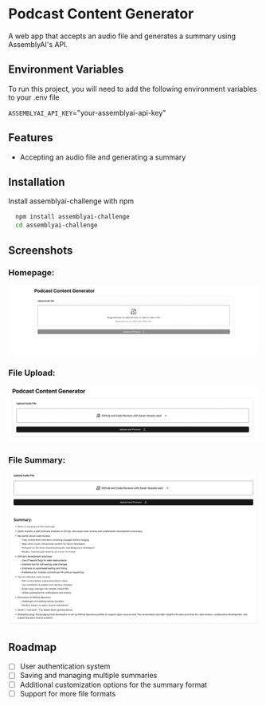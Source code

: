 # Podcast Content Generator

A web app that accepts an audio file and generates a summary using AssemblyAI's API.

## Environment Variables

To run this project, you will need to add the following environment variables to your .env file

`ASSEMBLYAI_API_KEY`="your-assemblyai-api-key"

## Features

- Accepting an audio file and generating a summary

## Installation

Install assemblyai-challenge with npm

```bash
  npm install assemblyai-challenge
  cd assemblyai-challenge
```

## Screenshots

### Homepage:

![Homepage](./public/homepage.png)

### File Upload:

![File Upload](./public/file-upload.png)

### File Summary:

![File Summary](./public/file-summary.png)

## Roadmap

- [ ] User authentication system
- [ ] Saving and managing multiple summaries
- [ ] Additional customization options for the summary format
- [ ] Support for more file formats
